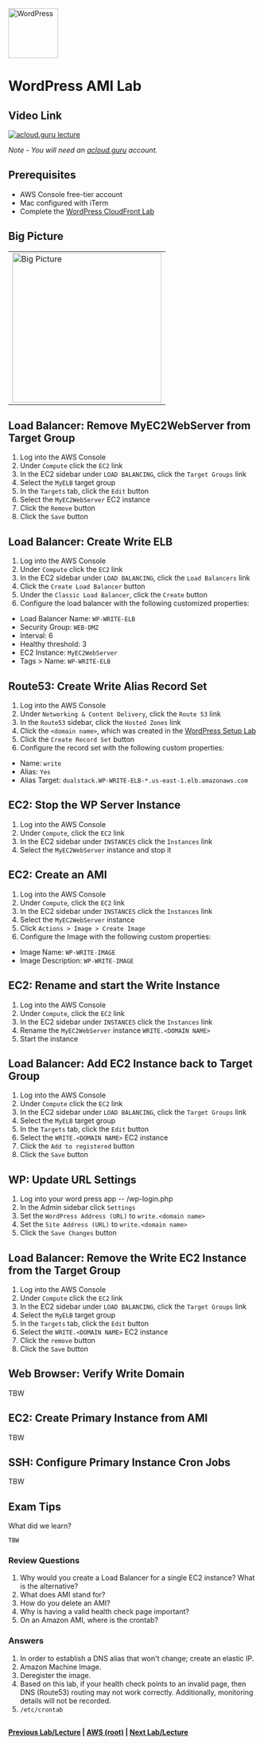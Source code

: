 <img src="https://i.imgur.com/O74efH0.png" height="100" title="WordPress" />

WordPress AMI  Lab
======

  
   
## Video Link

[![acloud.guru lecture](https://i.imgur.com/A9am9uq.png)](https://acloud.guru/course/aws-certified-solutions-architect-associate/learn/wordpress/e4b323c8-5870-53e0-c9c4-81b71dc3806b/watch)

*Note - You will need an [acloud.guru](acloud.guru) account.*


## Prerequisites

*   AWS Console free-tier account
*   Mac configured with iTerm
*   Complete the [WordPress CloudFront Lab](wp-cloudfront-lab.md)

 
## Big Picture

<table>
<tr>
<td>
 <img src="https://i.imgur.com/ytDNe6P.png" width="300" title="Big Picture" />
</td>
</tr>
</table>


## Load Balancer: Remove MyEC2WebServer from Target Group

1.  Log into the AWS Console
2.  Under `Compute` click the `EC2` link
3.  In the EC2 sidebar under `LOAD BALANCING`, click the `Target Groups` link
4.  Select the `MyELB` target group
5.  In the `Targets` tab, click the `Edit` button
6.  Select the `MyEC2WebServer` EC2 instance
7.  Click the `Remove` button
8.  Click the `Save` button


## Load Balancer: Create Write ELB

1.  Log into the AWS Console
2.  Under `Compute` click the `EC2` link
3.  In the EC2 sidebar under `LOAD BALANCING`, click the `Load Balancers` link
4.  Click the `Create Load Balancer` button
5.  Under the `Classic Load Balancer`, click the `Create` button
6.  Configure the load balancer with the following customized properties:

  * Load Balancer Name:   `WP-WRITE-ELB`
  * Security Group:       `WEB-DMZ`
  * Interval:             6
  * Healthy threshold:    3
  * EC2 Instance:         `MyEC2WebServer`
  * Tags > Name:          `WP-WRITE-ELB`


## Route53: Create Write Alias Record Set

1.  Log into the AWS Console
2.  Under `Networking & Content Delivery`, click the `Route 53` link
3.  In the `Route53` sidebar, click the `Hosted Zones` link
4.  Click the `<domain name>`, which was created in the [WordPress Setup Lab](wp-setup-lab.md)
5.  Click the `Create Record Set` button
6.  Configure the record set with the following custom properties:

  * Name:                 `write`
  * Alias:                `Yes`
  * Alias Target:         `dualstack.WP-WRITE-ELB-*.us-east-1.elb.amazonaws.com`


## EC2: Stop the WP Server Instance

1.  Log into the AWS Console
2.  Under `Compute`, click the `EC2` link
3.  In the EC2 sidebar under `INSTANCES` click the `Instances` link
4.  Select the `MyEC2WebServer` instance and stop it


## EC2: Create an AMI

1.  Log into the AWS Console
2.  Under `Compute`, click the `EC2` link
3.  In the EC2 sidebar under `INSTANCES` click the `Instances` link
4.  Select the `MyEC2WebServer` instance 
5.  Click `Actions > Image > Create Image`
6.  Configure the Image with the following custom properties:

  * Image Name:           `WP-WRITE-IMAGE`
  * Image Description:    `WP-WRITE-IMAGE`
  

## EC2: Rename and start the Write Instance

1.  Log into the AWS Console
2.  Under `Compute`, click the `EC2` link
3.  In the EC2 sidebar under `INSTANCES` click the `Instances` link
4.  Rename the `MyEC2WebServer` instance `WRITE.<DOMAIN NAME>`
5.  Start the instance


## Load Balancer: Add EC2 Instance back to Target Group

1.  Log into the AWS Console
2.  Under `Compute` click the `EC2` link
3.  In the EC2 sidebar under `LOAD BALANCING`, click the `Target Groups` link
4.  Select the `MyELB` target group
5.  In the `Targets` tab, click the `Edit` button
6.  Select the `WRITE.<DOMAIN NAME>` EC2 instance
7.  Click the `Add to registered` button
8.  Click the `Save` button


## WP: Update URL Settings

1.  Log into your word press app -- <domain name>/wp-login.php
2.  In the Admin sidebar click `Settings`
3.  Set the `WordPress Address (URL)` to `write.<domain name>`
4.  Set the `Site Address (URL)` to `write.<domain name>`
5.  Click the `Save Changes` button


## Load Balancer: Remove the Write EC2 Instance from the Target Group

1.  Log into the AWS Console
2.  Under `Compute` click the `EC2` link
3.  In the EC2 sidebar under `LOAD BALANCING`, click the `Target Groups` link
4.  Select the `MyELB` target group
5.  In the `Targets` tab, click the `Edit` button
6.  Select the `WRITE.<DOMAIN NAME>` EC2 instance
7.  Click the `remove` button
8.  Click the `Save` button


## Web Browser: Verify Write Domain

TBW


## EC2: Create Primary Instance from AMI

TBW


## SSH: Configure Primary Instance Cron Jobs

TBW



## Exam Tips

What did we learn?

    TBW
    

### Review Questions

1.  Why would you create a Load Balancer for a single EC2 instance? What is the alternative?
2.  What does AMI stand for?
3.  How do you delete an AMI?
4.  Why is having a valid health check page important?
5.  On an Amazon AMI, where is the crontab?


### Answers

1.  In order to establish a DNS alias that won't change; create an elastic IP.
2.  Amazon Machine Image.
3.  Deregister the image.
4.  Based on this lab, if your health check points to an invalid page, then DNS (Route53) routing may 
    not work correctly. Additionally, monitoring details will not be recorded.
5.  `/etc/crontab`

## 

**[Previous Lab/Lecture](wp-cloudfront-lab.md) | [AWS (root)](../readme.adoc) | [Next Lab/Lecture](wp-ami-lab.md)**
